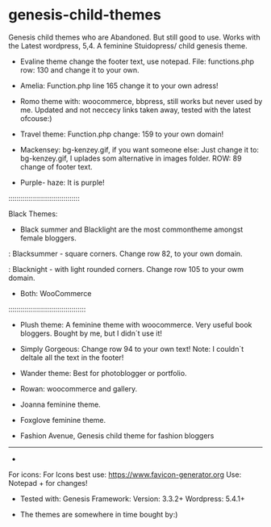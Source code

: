 # genesis-child-themes
Genesis child themes who are  Abandoned. But still good to use.
Works with the Latest wordpress, 5,4. A feminine Stuidopress/ child genesis theme.

* Evaline theme change the footer text, use notepad. File: functions.php row: 130 and change it to your own.

* Amelia: Function.php line 165 change it to your own adress!

* Romo theme with: woocommerce, bbpress, still works but never used by me. Updated and not neccecy links taken away, tested with the latest ofcouse:)

* Travel theme: Function.php change: 159 to your own domain!

* Mackensey: bg-kenzey.gif, if you want someone else: Just change it to: bg-kenzey.gif, I uplades som alternative in images folder.  ROW: 89 change of footer text.

*  Purple- haze: It is purple!

:::::::::::::::::::::::::::::::::::

Black Themes:
* Black summer and Blacklight are the most commontheme amongst female bloggers.

: Blacksummer - square corners.
Change row 82, to your own domain.

: Blacknight - with light rounded corners.
Change row 105 to your owm domain.

* Both: WooCommerce

::::::::::::::::::::::::::::::::::::::

* Plush theme: A feminine theme with woocommerce. Very useful book bloggers. Bought by me, but I didn´t use it!

* Simply Gorgeous: Change row 94 to your own text! Note: I couldn`t deltale all the text in the footer!

* Wander theme: Best for photoblogger or portfolio.

* Rowan: woocommerce and gallery.

* Joanna feminine theme.
* Foxglove feminine theme.
* Fashion Avenue, Genesis child theme for fashion bloggers
------------------------------------------
*
For icons: For Icons best use: https://www.favicon-generator.org
Use: Notepad + for changes!

* Tested with:
Genesis Framework: Version: 3.3.2+
Wordpress: 5.4.1+

* The themes are somewhere in time bought by:)
